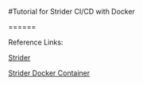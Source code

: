 #Tutorial for Strider CI/CD with Docker

======

Reference Links:

[Strider](https://github.com/Strider-CD/strider)

[Strider Docker Container](https://github.com/Strider-CD/docker-strider)
